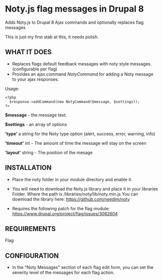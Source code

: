 # Noty.js flag messages in Drupal 8

Adds Noty.js to Drupal 8 Ajax commands and optionally replaces flag messages

This is just my first stab at this, it needs polish.

WHAT IT DOES
------------
- Replaces flags default feedback messages with noty style messages. (configurable per flag)
- Provides an ajax command *NotyCommand* for adding a Noty message to
your ajax responses.

Usage:

    <?php
      $response->addCommand(new NotyCommand($message, $settings));
    ?>

**$message** - the message text.

**$settings** - an array of options

  **'type'** a string for the Noty type option (alert, success, error, warning, info)

  **'timeout'** int - The amount of time the message will stay on the screen

  **'layout'** string - The position of the mesage


INSTALLATION
------------

 * Place the noty folder in your module directory and enable it.

 * You will need to download the Noty.js library and place it in your libraries
   Folder. Where the path is /libraries/noty/lib/noty.min.js
   You can download the library here: https://github.com/needim/noty

 * Requires the following patch for the flag module:
   https://www.drupal.org/project/flag/issues/3062604


REQUIREMENTS
------------

Flag


CONFIGURATION
-------------

 * In the "Noty Messages" section of each flag edit form, you can set the
   severity level of the messages for each flag action.
